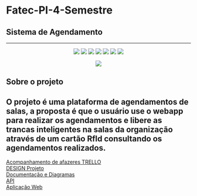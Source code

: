 # Fatec-PI-4-Semestre
<h2>Sistema de Agendamento</h2>
<hr> 

<p align="center">
  <img src="https://img.shields.io/badge/Markdown-000000?style=for-the-badge&logo=markdown&logoColor=white">
  <img src="https://img.shields.io/badge/GitHub-100000?style=for-the-badge&logo=github&logoColor=white">
  <img src="https://img.shields.io/badge/TypeScript-3178C6?style=for-the-badge&logo=typescript&logoColor=white">
  <img src="https://img.shields.io/badge/PostgreSQL-4169E1?style=for-the-badge&logo=postgresql&logoColor=white">
  <img src="https://img.shields.io/badge/Java-ED8B00?style=for-the-badge&logo=java&logoColor=white">
  <img src="https://img.shields.io/badge/Spring-6DB33F?style=for-the-badge&logo=spring&logoColor=white">
  <img src="https://img.shields.io/badge/React-20232A?style=for-the-badge&logo=react&logoColor=61DAFB">
</p>

<p align="center">
  <img src="https://img.shields.io/badge/Figma-5551ff?style=for-the-badge&logo=figma&logoColor=white">
</p>

## Sobre o projeto

O projeto é uma plataforma de agendamentos de salas, a proposta é que o usuário use o webapp para realizar os agendamentos e libere as trancas inteligentes na salas da organização através de um cartão RfId consultando os agendamentos realizados.
---

<a href="https://trello.com/invite/b/e8kM0Z3A/ATTIcf7d8216c0f2825a00f2ecd67be5eee5D215B7C8/gestao-pi-4semestre" target="_blank">Acompanhamento de afazeres TRELLO</a>
<br>
<a href="https://www.figma.com/file/5hbMmCe6fdkHWcAKKaiAdY/SISTEMA-AGENDAMENTO?node-id=0%3A1&t=hgtXQSt4wpdj0KDI-1" target="_blank">DESIGN Projeto</a>
<br>
<a href="https://github.com/VitorHenri/Fatec-PI-4-Semestre/tree/main/documents_diagrams">Documentação e Diagramas</a>
<br>
<a href="https://github.com/VitorHenri/Fatec-PI-4-Semestre/tree/main/webservice_api">API</a>
<br>
<a href="https://github.com/VitorHenri/Fatec-PI-4-Semestre/tree/main/scheduling_app">Aplicação Web</a>

